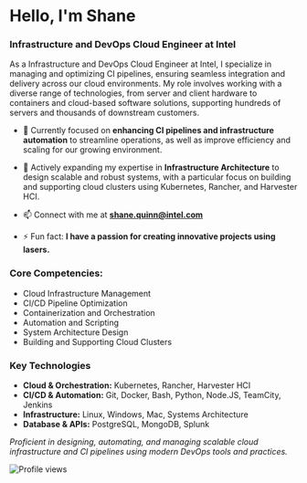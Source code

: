 # Hello, I'm Shane
### Infrastructure and DevOps Cloud Engineer at Intel

As a Infrastructure and DevOps Cloud Engineer at Intel, I specialize in managing and optimizing CI pipelines, ensuring seamless integration and delivery across our cloud environments. My role involves working with a diverse range of technologies, from server and client hardware to containers and cloud-based software solutions, supporting hundreds of servers and thousands of downstream customers.

- 🔭 Currently focused on **enhancing CI pipelines and infrastructure automation** to streamline operations, as well as improve efficiency and scaling for our growing environment.

- 🌱 Actively expanding my expertise in **Infrastructure Architecture** to design scalable and robust systems, with a particular focus on building and supporting cloud clusters using Kubernetes, Rancher, and Harvester HCI.

- 📫 Connect with me at **shane.quinn@intel.com**

- ⚡ Fun fact: **I have a passion for creating innovative projects using lasers.**

### Core Competencies:
- Cloud Infrastructure Management
- CI/CD Pipeline Optimization
- Containerization and Orchestration
- Automation and Scripting
- System Architecture Design
- Building and Supporting Cloud Clusters

### Key Technologies

- **Cloud & Orchestration:** Kubernetes, Rancher, Harvester HCI
- **CI/CD & Automation:** Git, Docker, Bash, Python, Node.JS, TeamCity, Jenkins
- **Infrastructure:** Linux, Windows, Mac, Systems Architecture
- **Database & APIs:** PostgreSQL, MongoDB, Splunk

*Proficient in designing, automating, and managing scalable cloud infrastructure and CI pipelines using modern DevOps tools and practices.*

![Profile views](https://komarev.com/ghpvc/?username=shanequinn&label=Profile%20views&color=0e75b6&style=flat)
